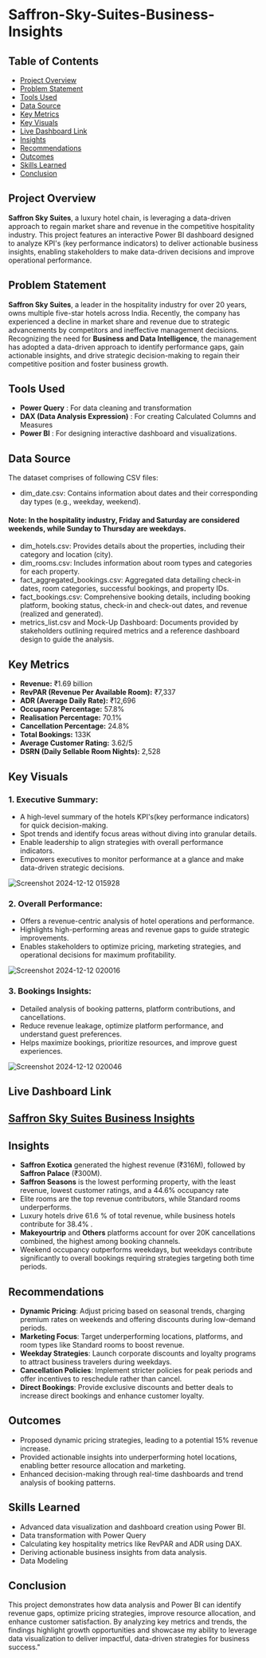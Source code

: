 # Saffron-Sky-Suites-Business-Insights

## Table of Contents
- [Project Overview](#project-overview)
- [Problem Statement](#problem-statement)
- [Tools Used](#tools-used)
- [Data Source](#data-source)
- [Key Metrics](#key-metrics)
- [Key Visuals](#key-visuals)
- [Live Dashboard Link](#live-dashboard-link)
- [Insights](#insights)
- [Recommendations](#recommendations)
- [Outcomes](#outcomes)
- [Skills Learned](#skills-learned)
- [Conclusion](#conclusion)

## Project Overview 
**Saffron Sky Suites**, a luxury hotel chain, is leveraging a data-driven approach to regain market share and revenue in the competitive hospitality industry. This project features an interactive Power BI dashboard designed to analyze KPI's (key performance indicators) to deliver actionable business insights, enabling stakeholders to make data-driven decisions and improve operational performance.

## Problem Statement 
**Saffron Sky Suites**, a leader in the hospitality industry for over 20 years, owns multiple five-star hotels across India. Recently, the company has experienced a decline in market share and revenue due to strategic advancements by competitors and ineffective management decisions. Recognizing the need for **Business and Data Intelligence**, the management has adopted a data-driven approach to identify performance gaps, gain actionable insights, and drive strategic decision-making to regain their competitive position and foster business growth.

## Tools Used 
- **Power Query** : For data cleaning and transformation
- **DAX (Data Analysis Expression)** : For creating Calculated Columns and Measures
- **Power BI** : For designing interactive dashboard and visualizations.

## Data Source 
The dataset comprises of following CSV files: 
- dim_date.csv: Contains information about dates and their corresponding day types (e.g., weekday, weekend).
 #### **Note**: In the hospitality industry, **Friday and Saturday** are considered **weekends**, while **Sunday to Thursday** are **weekdays**.
- dim_hotels.csv: Provides details about the properties, including their category and location (city).
- dim_rooms.csv: Includes information about room types and categories for each property.
- fact_aggregated_bookings.csv: Aggregated data detailing check-in dates, room categories, successful bookings, and property IDs.
- fact_bookings.csv: Comprehensive booking details, including booking platform, booking status, check-in and check-out dates, and revenue (realized and generated). 
- metrics_list.csv and Mock-Up Dashboard: Documents provided by stakeholders outlining required metrics and a reference dashboard design to guide the analysis.

## Key Metrics 
- **Revenue:** ₹1.69 billion  
- **RevPAR (Revenue Per Available Room):** ₹7,337  
- **ADR (Average Daily Rate):** ₹12,696  
- **Occupancy Percentage:** 57.8%  
- **Realisation Percentage:** 70.1%  
- **Cancellation Percentage:** 24.8%  
- **Total Bookings:** 133K  
- **Average Customer Rating:** 3.62/5
- **DSRN (Daily Sellable Room Nights):** 2,528

## Key Visuals 
### 1. **Executive Summary:**
- A high-level summary of the hotels KPI's(key performance indicators) for quick decision-making.
- Spot trends and identify focus areas without diving into granular details. 
- Enable leadership to align strategies with overall performance indicators.
- Empowers executives to monitor performance at a glance and make data-driven strategic decisions.

![Screenshot 2024-12-12 015928](https://github.com/user-attachments/assets/e1e8c367-e8f8-4838-9721-e767bc9a6f5d)

### 2. **Overall Performance:**
- Offers a revenue-centric analysis of hotel operations and performance.
- Highlights high-performing areas and revenue gaps to guide strategic improvements.
- Enables stakeholders to optimize pricing, marketing strategies, and operational decisions for maximum profitability.

![Screenshot 2024-12-12 020016](https://github.com/user-attachments/assets/44a41cde-38bc-4db8-a4b3-78f4888b710a)

### 3. **Bookings Insights:**
- Detailed analysis of booking patterns, platform contributions, and cancellations.
- Reduce revenue leakage, optimize platform performance, and understand guest preferences.
- Helps maximize bookings, prioritize resources, and improve guest experiences.

![Screenshot 2024-12-12 020046](https://github.com/user-attachments/assets/4951c705-6bd7-45a3-a617-8e15b0ba43ac)

## Live Dashboard Link
## [Saffron Sky Suites Business Insights]([https://app.powerbi.com/view?r=eyJrIjoiNTU2NzYzNDMtZWEzOC00ODdkLWE4NTQtZjFlOGU1MDRhN2M5IiwidCI6Ijk0YjBjYWUyLTcyMzgtNDQ4OC05NTRmLWZjOTAyNWFmYzYxYSJ9&pageName=cfe8691d73e7691158f6](https://app.powerbi.com/view?r=eyJrIjoiNTU2NzYzNDMtZWEzOC00ODdkLWE4NTQtZjFlOGU1MDRhN2M5IiwidCI6Ijk0YjBjYWUyLTcyMzgtNDQ4OC05NTRmLWZjOTAyNWFmYzYxYSJ9&pageName=cfe8691d73e7691158f6)) 


## Insights 
- **Saffron Exotica** generated the highest revenue (₹316M), followed by **Saffron Palace** (₹300M).  
- **Saffron Seasons** is the lowest performing property, with the least revenue, lowest customer ratings, and a 44.6% occupancy rate 
- Elite rooms are the top revenue contributors, while Standard rooms underperforms.
- Luxury hotels drive 61.6 % of total revenue, while business hotels contribute for 38.4% .
- **Makeyourtrip** and **Others** platforms account for over 20K cancellations combined, the highest among booking channels.  
- Weekend occupancy outperforms weekdays, but weekdays contribute significantly to overall bookings requiring strategies targeting both time periods.

## Recommendations
- **Dynamic Pricing**: Adjust pricing based on seasonal trends, charging premium rates on weekends and offering discounts during low-demand periods.
- **Marketing Focus**: Target underperforming locations, platforms, and room types like Standard rooms to boost revenue.
- **Weekday Strategies**: Launch corporate discounts and loyalty programs to attract business travelers during weekdays.
- **Cancellation Policies**: Implement stricter policies for peak periods and offer incentives to reschedule rather than cancel.
- **Direct Bookings**: Provide exclusive discounts and better deals to increase direct bookings and enhance customer loyalty.

## Outcomes
- Proposed dynamic pricing strategies, leading to a potential 15% revenue increase.  
- Provided actionable insights into underperforming hotel locations, enabling better resource allocation and marketing.
- Enhanced decision-making through real-time dashboards and trend analysis of booking patterns.

## Skills Learned 
- Advanced data visualization and dashboard creation using Power BI.
- Data transformation with Power Query 
- Calculating key hospitality metrics like RevPAR and ADR using DAX.
- Deriving actionable business insights from data analysis.
- Data Modeling

## Conclusion 
This project demonstrates how data analysis and Power BI can identify revenue gaps, optimize pricing strategies, improve resource allocation, and enhance customer satisfaction. By analyzing key metrics and trends, the findings highlight growth opportunities and showcase my ability to leverage data visualization to deliver impactful, data-driven strategies for business success."















